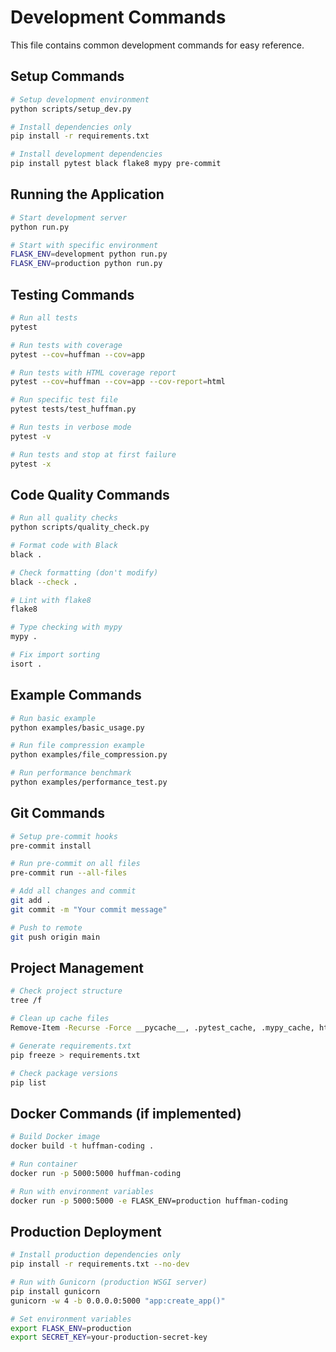 # Development Commands

This file contains common development commands for easy reference.

## Setup Commands

```bash
# Setup development environment
python scripts/setup_dev.py

# Install dependencies only
pip install -r requirements.txt

# Install development dependencies
pip install pytest black flake8 mypy pre-commit
```

## Running the Application

```bash
# Start development server
python run.py

# Start with specific environment
FLASK_ENV=development python run.py
FLASK_ENV=production python run.py
```

## Testing Commands

```bash
# Run all tests
pytest

# Run tests with coverage
pytest --cov=huffman --cov=app

# Run tests with HTML coverage report
pytest --cov=huffman --cov=app --cov-report=html

# Run specific test file
pytest tests/test_huffman.py

# Run tests in verbose mode
pytest -v

# Run tests and stop at first failure
pytest -x
```

## Code Quality Commands

```bash
# Run all quality checks
python scripts/quality_check.py

# Format code with Black
black .

# Check formatting (don't modify)
black --check .

# Lint with flake8
flake8

# Type checking with mypy
mypy .

# Fix import sorting
isort .
```

## Example Commands

```bash
# Run basic example
python examples/basic_usage.py

# Run file compression example
python examples/file_compression.py

# Run performance benchmark
python examples/performance_test.py
```

## Git Commands

```bash
# Setup pre-commit hooks
pre-commit install

# Run pre-commit on all files
pre-commit run --all-files

# Add all changes and commit
git add .
git commit -m "Your commit message"

# Push to remote
git push origin main
```

## Project Management

```bash
# Check project structure
tree /f

# Clean up cache files
Remove-Item -Recurse -Force __pycache__, .pytest_cache, .mypy_cache, htmlcov

# Generate requirements.txt
pip freeze > requirements.txt

# Check package versions
pip list
```

## Docker Commands (if implemented)

```bash
# Build Docker image
docker build -t huffman-coding .

# Run container
docker run -p 5000:5000 huffman-coding

# Run with environment variables
docker run -p 5000:5000 -e FLASK_ENV=production huffman-coding
```

## Production Deployment

```bash
# Install production dependencies only
pip install -r requirements.txt --no-dev

# Run with Gunicorn (production WSGI server)
pip install gunicorn
gunicorn -w 4 -b 0.0.0.0:5000 "app:create_app()"

# Set environment variables
export FLASK_ENV=production
export SECRET_KEY=your-production-secret-key
```
